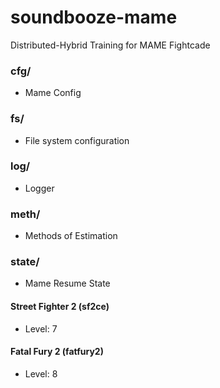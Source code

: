 # soundbooze-mame

Distributed-Hybrid Training for MAME Fightcade

### cfg/

- Mame Config

### fs/

- File system configuration

### log/

- Logger

### meth/

- Methods of Estimation

### state/ 

- Mame Resume State

#### Street Fighter 2 (sf2ce)

- Level: 7

#### Fatal Fury 2 (fatfury2)

- Level: 8
